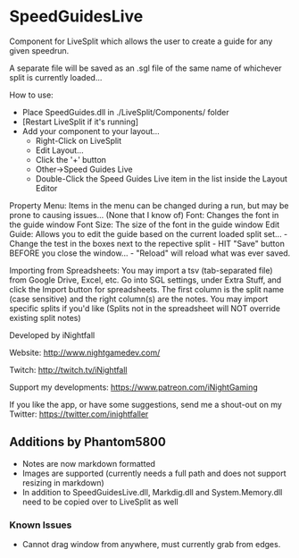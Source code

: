 # SpeedGuidesLive

Component for LiveSplit which allows the user to create a guide for any given speedrun.

A separate file will be saved as an .sgl file of the same name of whichever split is currently loaded...

How to use:
- Place SpeedGuides.dll in ./LiveSplit/Components/ folder
- [Restart LiveSplit if it's running]
- Add your component to your layout...
	- Right-Click on LiveSplit
	- Edit Layout...
	- Click the '+' button
	- Other->Speed Guides Live
	- Double-Click the Speed Guides Live item in the list inside the Layout Editor

Property Menu:
Items in the menu can be changed during a run, but may be prone to causing issues... (None that I know of)
Font: Changes the font in the guide window
Font Size: The size of the font in the guide window
Edit Guide: Allows you to edit the guide based on the current loaded split set...
	- Change the test in the boxes next to the repective split
	- HIT "Save" button BEFORE you close the window...
	- "Reload" will reload what was ever saved.
	
Importing from Spreadsheets:
You may import a tsv (tab-separated file) from Google Drive, Excel, etc. Go into SGL settings, under Extra Stuff, and click the Import button for spreadsheets. 
The first column is the split name (case sensitive) and the right column(s) are the notes. 
You may import specific splits if you'd like (Splits not in the spreadsheet will NOT override existing split notes)

	
Developed by iNightfall

Website: http://www.nightgamedev.com/

Twitch: http://twitch.tv/iNightfall

Support my developments: https://www.patreon.com/iNightGaming

If you like the app, or have some suggestions, send me a shout-out on my Twitter: https://twitter.com/inightfaller

## Additions by Phantom5800

- Notes are now markdown formatted
- Images are supported (currently needs a full path and does not support resizing in markdown)
- In addition to SpeedGuidesLive.dll, Markdig.dll and System.Memory.dll need to be copied over to LiveSplit as well

### Known Issues

- Cannot drag window from anywhere, must currently grab from edges.
